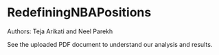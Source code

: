 # RedefiningNBAPositions

Authors: Teja Arikati and Neel Parekh

See the uploaded PDF document to understand our analysis and results. 
